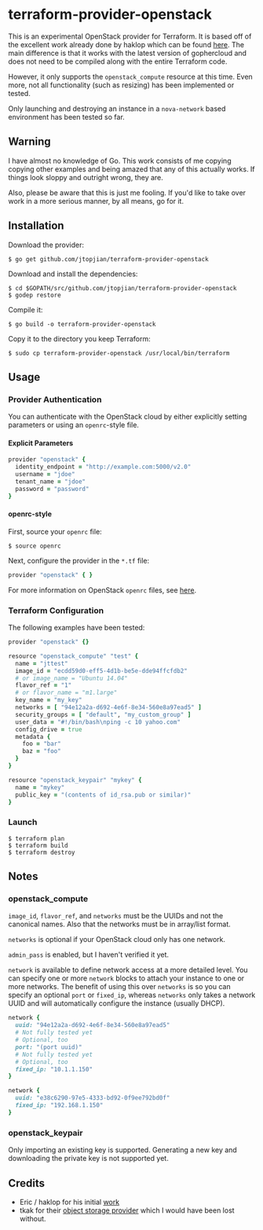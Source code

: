 # terraform-provider-openstack

This is an experimental OpenStack provider for Terraform. It is based off of the excellent work already done by haklop which can be found [here](https://github.com/haklop/terraform). The main difference is that it works with the latest version of gophercloud and does not need to be compiled along with the entire Terraform code.

However, it only supports the `openstack_compute` resource at this time. Even more, not all functionality (such as resizing) has been implemented or tested.

Only launching and destroying an instance in a `nova-network` based environment has been tested so far.

## Warning

I have almost no knowledge of Go. This work consists of me copying copying other examples and being amazed that any of this actually works. If things look sloppy and outright wrong, they are.

Also, please be aware that this is just me fooling. If you'd like to take over work in a more serious manner, by all means, go for it.

## Installation

Download the provider:

```shell
$ go get github.com/jtopjian/terraform-provider-openstack
```

Download and install the dependencies:

```shell
$ cd $GOPATH/src/github.com/jtopjian/terraform-provider-openstack
$ godep restore
```

Compile it:

```shell
$ go build -o terraform-provider-openstack
```

Copy it to the directory you keep Terraform:

```shell
$ sudo cp terraform-provider-openstack /usr/local/bin/terraform
```

## Usage

### Provider Authentication

You can authenticate with the OpenStack cloud by either explicitly setting parameters or using an `openrc`-style file.

#### Explicit Parameters

```ruby
provider "openstack" {
  identity_endpoint = "http://example.com:5000/v2.0"
  username = "jdoe"
  tenant_name = "jdoe"
  password = "password"
}
```

#### openrc-style

First, source your `openrc` file:

```shell
$ source openrc
```

Next, configure the provider in the `*.tf` file:

```ruby
provider "openstack" { }
```

For more information on OpenStack `openrc` files, see [here](http://docs.openstack.org/user-guide/content/cli_openrc.html]).

### Terraform Configuration

The following examples have been tested:

```ruby
provider "openstack" {}

resource "openstack_compute" "test" {
  name = "jttest"
  image_id = "ecdd59d0-eff5-4d1b-be5e-dde94ffcfdb2"
  # or image_name = "Ubuntu 14.04"
  flavor_ref = "1"
  # or flavor_name = "m1.large"
  key_name = "my_key"
  networks = [ "94e12a2a-d692-4e6f-8e34-560e8a97ead5" ]
  security_groups = [ "default", "my_custom_group" ]
  user_data = "#!/bin/bash\nping -c 10 yahoo.com"
  config_drive = true
  metadata {
    foo = "bar"
    baz = "foo"
  }
}

resource "openstack_keypair" "mykey" {
  name = "mykey"
  public_key = "(contents of id_rsa.pub or similar)"
}
```

### Launch

```shell
$ terraform plan
$ terraform build
$ terraform destroy
```

## Notes

### openstack_compute

`image_id`, `flavor_ref`, and `networks` must be the UUIDs and not the canonical names. Also that the networks must be in array/list format.

`networks` is optional if your OpenStack cloud only has one network.

`admin_pass` is enabled, but I haven't verified it yet.

`network` is available to define network access at a more detailed level. You can specify one or more `network` blocks to attach your instance to one or more networks. The benefit of using this over `networks` is so you can specify an optional `port` or `fixed_ip`, whereas `networks` only takes a network UUID and will automatically configure the instance (usually DHCP).

```ruby
network {
  uuid: "94e12a2a-d692-4e6f-8e34-560e8a97ead5"
  # Not fully tested yet
  # Optional, too
  port: "(port uuid)"
  # Not fully tested yet
  # Optional, too
  fixed_ip: "10.1.1.150"
}

network {
  uuid: "e38c6290-97e5-4333-bd92-0f9ee792bd0f"
  fixed_ip: "192.168.1.150"
}
```

### openstack_keypair

Only importing an existing key is supported. Generating a new key and downloading the private key is not supported yet.

## Credits

* Eric / haklop for his initial [work](https://github.com/haklop/terraform)
* tkak for their [object storage provider](https://github.com/tkak/terraform-provider-conoha) which I would have been lost without.

